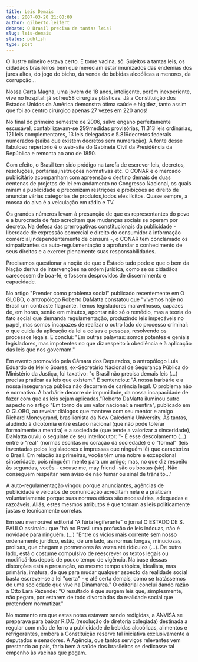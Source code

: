 ```yaml
---
title: Leis Demais
date: 2007-03-20 21:00:00
author: gilberto.leifert
debate: O Brasil precisa de tantas leis?
slug: leis-demais
status: publish 
type: post
---
```


O ilustre mineiro estava certo. E tome vacina, sô. Sujeitos a tantas leis, os cidadãos brasileiros bem que mereciam estar imunizados das endemias dos juros altos, do jogo do bicho, da venda de bebidas alcoólicas a menores, da corrupção...  
  
Nossa Carta Magna, uma jovem de 18 anos, inteligente, porém inexperiente, vive no hospital: já sofreu58 cirurgias plásticas. Já a Constituição dos Estados Unidos da América demonstra ótima saúde e higidez, tanto assim que foi ao centro cirúrgico apenas 27 vezes em 220 anos!  
  
No final do primeiro semestre de 2006, salvo engano perfeitamente escusável, contabilizavam-se 299medidas provisórias, 11.313 leis ordinárias, 121 leis complementares, 13 leis delegadas e 5.819decretos federais numerados (saiba que existem decretos sem numeração). A fonte desse fabuloso repertório é o web-site do Gabinete Civil da Presidência da República e remonta ao ano de 1850.  
  
Com efeito, o Brasil tem sido pródigo na tarefa de escrever leis, decretos, resoluções, portarias,instruções normativas etc. O CONAR e o mercado publicitário acompanham com apreensão o destino demais de duas centenas de projetos de lei em andamento no Congresso Nacional, os quais miram a publicidade e preconizam restrições e proibições ao direito de anunciar várias categorias de produtos,todos eles lícitos. Quase sempre, a mosca do alvo é a veiculação em rádio e TV.  
  
Os grandes números levam à presunção de que os representantes do povo e a burocracia de fato acreditam que mudanças sociais se operam por decreto. Na defesa das prerrogativas constitucionais da publicidade - liberdade de expressão comercial e direito do consumidor à informação comercial,independentemente de censura -, o CONAR tem conclamado os simpatizantes da auto-regulamentação a aprofundar o conhecimento de seus direitos e a exercer plenamente suas responsabilidades.  
  
Precisamos questionar a noção de que o Estado tudo pode e que o bem da Nação deriva de intervenções na ordem jurídica, como se os cidadãos carecessem de boa-fé, e fossem desprovidos de discernimento e capacidade.  
  
No artigo "Prender como problema social" publicado recentemente em O GLOBO, o antropólogo Roberto DaMatta constatou que "vivemos hoje no Brasil um contraste flagrante. Temos legisladores maravilhosos, capazes de, em horas, senão em minutos, apontar não só o remédio, mas a teoria do fato social que demanda regulamentação, produzindo leis impecáveis no papel, mas somos incapazes de realizar o outro lado do processo criminal: o que cuida da aplicação da lei a coisas e pessoas, resolvendo os processos legais. E conclui: "Em outras palavras: somos potentes e geniais legisladores, mas impotentes no que diz respeito à obediência e à aplicação das leis que nos governam."  
  
Em evento promovido pela Câmara dos Deputados, o antropólogo Luis Eduardo de Mello Soares, ex-Secretário Nacional de Segurança Pública do Ministério da Justiça, foi taxativo: "o Brasil não precisa demais leis (...) precisa praticar as leis que existem." E sentenciou: "A nossa barbárie e a nossa insegurança pública não decorrem de carência legal. O problema não é normativo. A barbárie decorre de impunidade, da nossa incapacidade de fazer com que as leis sejam aplicadas."Roberto DaMatta iluminou outro aspecto no artigo "Em torno de um valor nacional: a mentira", publicado em O GLOBO, ao revelar diálogos que manteve com seu mentor e amigo Richard Moneygrand, brasilianista da New Caledonia University. Às tantas, aludindo à dicotomia entre estado nacional (que não pode tolerar formalmente a mentira) e a sociedade (que tende a valorizar a sinceridade), DaMatta ouviu o seguinte de seu interlocutor: "- É esse descolamento (...) entre o "real" (normas escritas no coração da sociedade) e o "formal" (leis inventadas pelos legisladores e impressas que ninguém lê) que caracteriza o Brasil. Em relação às primeiras, vocês têm uma nobre e excepcional sinceridade, pois ninguém mente para um amigo; mas, no que diz respeito às segundas, vocês - excuse me, may friend -são os bostas (sic). Não conseguem respeitar nem aviso de não fumar ou sinal de trânsito..."  
  
A auto-regulamentação vingou porque anunciantes, agências de publicidade e veículos de comunicação acreditam nela e a praticam voluntariamente porque suas normas éticas são necessárias, adequadas e razoáveis. Aliás, estes mesmos atributos é que tornam as leis politicamente justas e tecnicamente corretas.  
  
Em seu memorável editorial "A fúria legiferante" o jornal O ESTADO DE S. PAULO assinalou que "há no Brasil uma profusão de leis inócuas, não é novidade para ninguém. (...) "Entre os vícios mais corrente sem nosso ordenamento jurídico, estão, de um lado, as normas longas, minuciosas, prolixas, que chegam a pormenores às vezes até ridículos (...). De outro lado, está o costume compulsivo de reescrever os textos legais ou modificá-los depois de pouco tempo de vigência. Na base dessas distorções está a presunção, ao mesmo tempo utópica, idealista, mas primária, imatura, de que para mudar qualquer aspecto da realidade social basta escrever-se a lei "certa" - e até certa demais, como se tratássemos de uma sociedade que vive na Dinamarca." O editorial conclui dando razão a Otto Lara Rezende: "O resultado é que surgem leis que, simplesmente, não pegam, por estarem de todo divorciadas da realidade social que pretendem normatizar."  
  
No momento em que estas notas estavam sendo redigidas, a ANVISA se preparava para baixar R.D.C.(resolução de diretoria colegiada) destinada a regular com mão de ferro a publicidade de bebidas alcoólicas, alimentos e refrigerantes, embora a Constituição reserve tal iniciativa exclusivamente a deputados e senadores. A Agência, que tantos serviços relevantes vem prestando ao país, faria bem à saúde dos brasileiros se dedicasse tal empenho às vacinas que pegam.  
  

